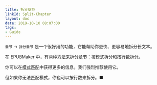 ```yaml
---
title: 拆分章节
linkId: Split-Chapter
layout: doc
date: 2019-10-10 08:07:00
tags: 
- Guide
---
```

`章节` -> `拆分章节` 是一个很好用的功能，它能帮助你更快、更容易地拆分长文本。

在 EPUBMaker 中，有两种方法来拆分章节：按模式拆分和按行数拆分。

你可以在[模式匹配](#Match-Patterns)中获得更多的信息。我们强烈推荐使用它。

但如果你无法匹配模式，你也可以按行数来拆分。■

